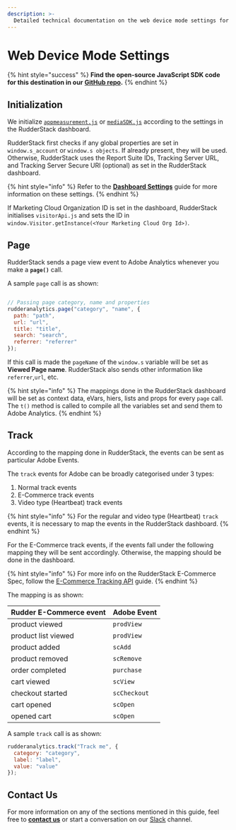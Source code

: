 ```yaml
---
description: >-
  Detailed technical documentation on the web device mode settings for Adobe Analytics destination.
---
```


# Web Device Mode Settings

{% hint style="success" %}
**Find the open-source JavaScript SDK code for this destination in our** [**GitHub repo**](https://github.com/rudderlabs/rudder-sdk-js/tree/adobe-analytics-dest-prod-staging/integrations/AdobeAnalytics)**.**
{% endhint %}

## Initialization

We initialize [`appmeasurement.js`](https://cdn.rudderlabs.com/adobe-analytics-js/adobe-analytics-js.js) or [`mediaSDK.js`](https://cdn.rudderlabs.com/adobe-analytics-js/adobe-analytics-js-heartbeat.js) according to the settings in the RudderStack dashboard. 

RudderStack first checks if any global properties are set in `window.s_account` or `window.s objects`. If already present, they will be used. Otherwise, RudderStack uses the Report Suite IDs, Tracking Server URL, and Tracking Server Secure URl (optional) as set in the RudderStack dashboard.

{% hint style="info" %}
Refer to the [**Dashboard Settings**]() guide for more information on these settings.
{% endhint %}

If Marketing Cloud Organization ID is set in the dashboard, RudderStack initialises `visitorApi.js` and sets the ID in `window.Visitor.getInstance(<Your Marketing Cloud Org Id>)`.

## Page

RudderStack sends a page view event to Adobe Analytics whenever you make a **`page()`** call.

A sample `page` call is as shown:

```javascript

// Passing page category, name and properties
rudderanalytics.page("category", "name", {
  path: "path",
  url: "url",
  title: "title",
  search: "search",
  referrer: "referrer"
});
```

If this call is made the `pageName` of the `window.s` variable will be set as **Viewed Page name**. RudderStack also sends other information like `referrer`,`url`, etc.

{% hint style="info" %}
The mappings done in the RudderStack dashboard will be set as context data, eVars, hiers, lists and props for every `page` call. The `t()` method is called to compile all the variables set and send them to Adobe Analytics.
{% endhint %}


## Track

According to the mapping done in RudderStack, the events can be sent as particular Adobe Events.

The `track` events for Adobe can be broadly categorised under 3 types:

1. Normal track events
2. E-Commerce track events
3. Video type (Heartbeat) track events

{% hint style="info" %}
For the regular and video type (Heartbeat) `track` events, it is necessary to map the events in the RudderStack dashboard.
{% endhint %}

For the E-Commerce track events, if the events fall under the following mapping they will be sent accordingly. Otherwise, the mapping should be done in the dashboard.

{% hint style="info" %}
For more info on the RudderStack E-Commerce Spec, follow the [E-Commerce Tracking API](https://docs.rudderstack.com/rudderstack-api-spec/rudderstack-ecommerce-events-specification) guide.
{% endhint %}

The mapping is as shown:

| Rudder E-Commerce event | Adobe Event |
| :--- | :--- |
| product viewed | `prodView` |
| product list viewed  | `prodView` |
| product added | `scAdd` |
| product removed | `scRemove` |
| order completed | `purchase` |
| cart viewed | `scView` |
| checkout started | `scCheckout` |
| cart opened | `scOpen` |
| opened cart | `scOpen` |

A sample `track` call is as shown:

```javascript
rudderanalytics.track("Track me", {
  category: "category",
  label: "label",
  value: "value"
});
```

## Contact Us

For more information on any of the sections mentioned in this guide, feel free to [**contact us**](mailto:%20docs@rudderstack.com) or start a conversation on our [Slack](https://resources.rudderstack.com/join-rudderstack-slack) channel.
